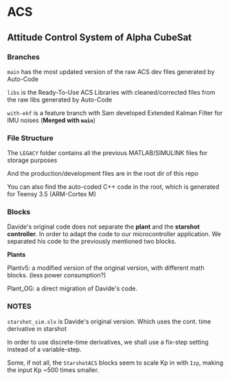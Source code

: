 # ACS
## Attitude Control System of Alpha CubeSat

### Branches
`main` has the most updated version of the raw ACS dev files generated by Auto-Code

`libs` is the Ready-To-Use ACS Libraries with cleaned/corrected files from the raw libs generated by Auto-Code

`with-ekf` is a feature branch with Sam developed Extended Kalman Filter for IMU noises (**Merged with `main`**)

### File Structure

The `LEGACY` folder contains all the previous MATLAB/SIMULINK files for storage purposes

And the production/development files are in the root dir of this repo

You can also find the auto-coded C++ code in the root, which is generated for Teensy 3.5 (ARM-Cortex M)


### Blocks
Davide's original code does not separate the **plant** and the **starshot controller**. 
In order to adapt the code to our microcontroller application. We separated his code to the previously mentioned two blocks.


**Plants**

Plantv5: a modified version of the original version, with different math blocks. (less power consumption?)

Plant_OG: a direct migration of Davide's code.


### NOTES 

`starshot_sim.slx` is Davide's original version. Which uses the cont. time derivative in starshot

In order to use discrete-time derivatives, we shall use a fix-step setting instead of a variable-step.

Some, if not all, the `StarshotACS` blocks seem to scale Kp in with `Izp`, making the input Kp ~500 times smaller.

